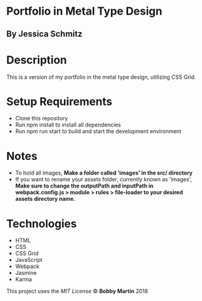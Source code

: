# Portfolio in Metal Type Design

## By Jessica Schmitz

# Description
This is a version of my portfolio in the metal type design, utilizing CSS Grid.



# Setup Requirements
* Clone this repository
* Run npm install to install all dependencies
* Run npm run start to build and start the development environment

# Notes
* To hold all images, **Make a folder called 'images' in the src/ directory**
* If you want to rename your assets folder, currently known as 'images', **Make sure to change the outputPath and inputPath in webpack.config.js > module > rules > file-loader to your desired assets directory name.**

# Technologies
* HTML
* CSS
* CSS Grid
* JavaScript
* Webpack
* Jasmine
* Karma

This project uses the _MIT License_
&copy; **Bobby Martin** 2018
